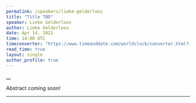 ```yaml
---
permalink: /speakers/lieke-gelderloos
title: "Title TBD"
speaker: Lieke Gelderloos
author: Lieke Gelderloos
date: Apr 14, 2021
time: 14:00 UTC
timeconverter: "https://www.timeanddate.com/worldclock/converter.html?iso=20210414T140000&p1=1440&p2=224&p3=179&p4=136&p5=676&p6=33&p7=152"
read_time: true
layout: single
author_profile: true
---
```


<a href="https://lolmythesis.com/" class="one-line">...</a>

Abstract coming soon!

<hr>

